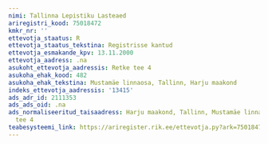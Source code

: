 ```yaml
---
nimi: Tallinna Lepistiku Lasteaed
ariregistri_kood: 75018472
kmkr_nr: ''
ettevotja_staatus: R
ettevotja_staatus_tekstina: Registrisse kantud
ettevotja_esmakande_kpv: 13.11.2000
ettevotja_aadress: .na
asukoht_ettevotja_aadressis: Retke tee 4
asukoha_ehak_kood: 482
asukoha_ehak_tekstina: Mustamäe linnaosa, Tallinn, Harju maakond
indeks_ettevotja_aadressis: '13415'
ads_adr_id: 2111353
ads_ads_oid: .na
ads_normaliseeritud_taisaadress: Harju maakond, Tallinn, Mustamäe linnaosa, Retke
  tee 4
teabesysteemi_link: https://ariregister.rik.ee/ettevotja.py?ark=75018472&ref=rekvisiidid
---
```

